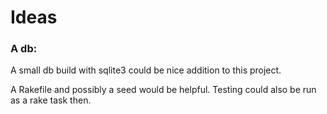 # Ideas

### A db:

A small db build with sqlite3 could be nice addition to this project.

A Rakefile and possibly a seed would be helpful. Testing could also be run as a rake task then.
